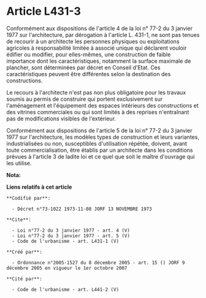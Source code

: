 # Article L431-3

Conformément aux dispositions de l'article 4 de la loi n° 77-2 du 3 janvier 1977 sur l'architecture, par dérogation à
l'article L. 431-1, ne sont pas tenues de recourir à un architecte les personnes physiques ou exploitations agricoles à
responsabilité limitée à associé unique qui déclarent vouloir édifier ou modifier, pour elles-mêmes, une construction de
faible importance dont les caractéristiques, notamment la surface maximale de plancher, sont déterminées par décret en
Conseil d'Etat. Ces caractéristiques peuvent être différentes selon la destination des constructions. 

Le recours à l'architecte n'est pas non plus obligatoire pour les travaux soumis au permis de construire qui portent
exclusivement sur l'aménagement et l'équipement des espaces intérieurs des constructions et des vitrines commerciales ou qui
sont limités à des reprises n'entraînant pas de modifications visibles de l'extérieur. 

Conformément aux dispositions de l'article 5 de la loi n° 77-2 du 3 janvier 1977 sur l'architecture, les modèles types de
construction et leurs variantes, industrialisées ou non, susceptibles d'utilisation répétée, doivent, avant toute
commercialisation, être établis par un architecte dans les conditions prévues à l'article 3 de ladite loi et ce quel que soit
le maître d'ouvrage qui les utilise.

**Nota:**



**Liens relatifs à cet article**

	**Codifié par**:

	  - Décret n°73-1022 1973-11-08 JORF 13 NOVEMBRE 1973

	**Cite**:

	  - Loi n°77-2 du 3 janvier 1977 - art. 4 (V)
	  - Loi n°77-2 du 3 janvier 1977 - art. 5 (V)
	  - Code de l'urbanisme - art. L431-1 (V)

	**Créé par**:

	  - Ordonnance n°2005-1527 du 8 décembre 2005 - art. 15 () JORF 9 décembre 2005 en vigueur le 1er octobre 2007

	**Cité par**:

	  - Code de l'urbanisme - art. L441-2 (V)
